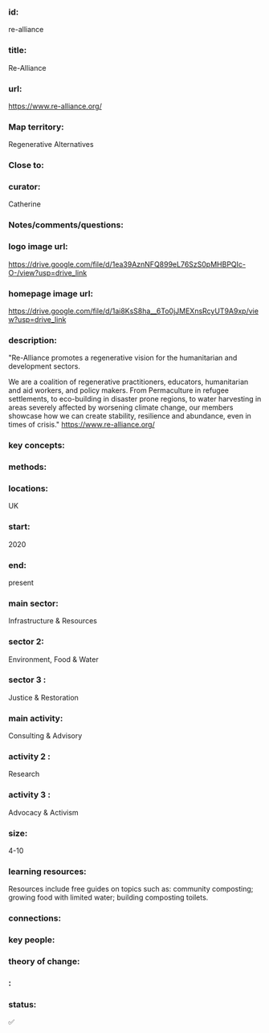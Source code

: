 ### id: 
  re-alliance
### title: 
  Re-Alliance
### url: 
  https://www.re-alliance.org/
### Map territory: 
  Regenerative Alternatives
### Close to: 
  
### curator: 
  Catherine
### Notes/comments/questions: 
  
### logo image url: 
  https://drive.google.com/file/d/1ea39AznNFQ899eL76SzS0pMHBPQIc-O-/view?usp=drive_link
### homepage image url: 
  https://drive.google.com/file/d/1ai8KsS8ha__6To0jJMEXnsRcyUT9A9xp/view?usp=drive_link
### description: 
  "Re-Alliance promotes a regenerative vision for the humanitarian and development sectors.

We are a coalition of regenerative practitioners, educators, humanitarian and aid workers, and policy makers. From Permaculture in refugee settlements, to eco-building in disaster prone regions, to water harvesting in areas severely affected by worsening climate change, our members showcase how we can create stability, resilience and abundance, even in times of crisis."
https://www.re-alliance.org/ 
### key concepts: 
  
### methods: 
  
### locations: 
  UK
### start: 
  2020
### end: 
  present
### main sector: 
  Infrastructure & Resources
### sector 2: 
  Environment, Food & Water
### sector 3 : 
  Justice & Restoration
### main activity: 
  Consulting & Advisory
### activity 2 : 
  Research
### activity 3 : 
  Advocacy & Activism
### size: 
  4-10
### learning resources: 
  Resources include free guides on topics such as: community composting; growing food with limited water; building composting toilets.
### connections: 
  
### key people: 
  
### theory of change: 
  
### : 
  
### status: 
  ✅
